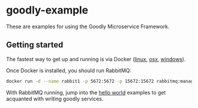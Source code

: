 # goodly-example
These are examples for using the Goodly Microservice Framework.

## Getting started

The fastest way to get up and running is via Docker ([linux](https://docs.docker.com/linux/step_one/), [osx](https://docs.docker.com/mac/step_one/), [windows](https://docs.docker.com/windows/step_one/)).

Once Docker is installed, you should run RabbitMQ:
```sh
docker run -d --name rabbit1 -p 5672:5672 -p 15672:15672 rabbitmq:management
```

With RabbitMQ running, jump into the [hello world](https://github.com/bmancini55/goodly-example/tree/master/hello-world) examples to get acquanted with writing goodly services.
